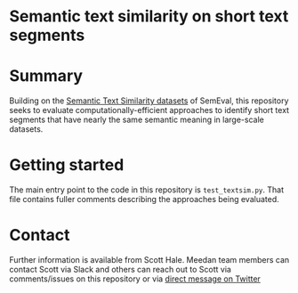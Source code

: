 # Semantic text similarity on short text segments

# Summary

Building on the [Semantic Text Similarity datasets](http://ixa2.si.ehu.es/stswiki/index.php/Main_Page) of SemEval,
this repository seeks to evaluate computationally-efficient approaches to identify short text segments
that have nearly the same semantic meaning in large-scale datasets.

# Getting started

The main entry point to the code in this repository is ``test_textsim.py``.
That file contains fuller comments describing the approaches being evaluated.

# Contact

Further information is available from Scott Hale. Meedan team members can 
contact Scott via Slack and others can reach out to Scott via comments/issues
on this repository or via [direct message on Twitter](https://twitter.com/computermacgyve)

